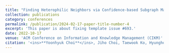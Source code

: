 ```yaml
---
title: "Finding Heterophilic Neighbors via Confidence-based Subgraph Matching for Semi-supervised Node Classification"
collection: publications
category: conferences
permalink: /publication/2024-02-17-paper-title-number-4
excerpt: 'This paper is about fixing template issue #693.'
date: 2022-10-17
venue: 'ACM Conference on Information and Knowledge Management (CIKM)'
citation: '<ins>**Yoonhyuk Choi**</ins>, Jiho Choi, Taewook Ko, Hyungho Byun, Chong-Kwon Kim (2022)'
---
```

